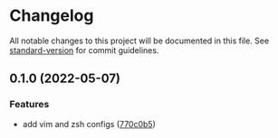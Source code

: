# Changelog

All notable changes to this project will be documented in this file. See [standard-version](https://github.com/conventional-changelog/standard-version) for commit guidelines.

## 0.1.0 (2022-05-07)


### Features

* add vim and zsh configs ([770c0b5](https://github.com/haochen23/dotfiles/commit/770c0b5d744b7d932d7d2435d12c07029138c689))
